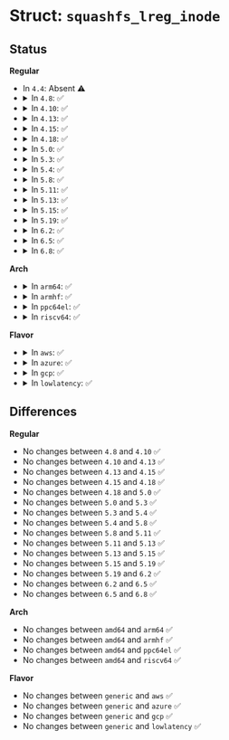 # Struct: <code>squashfs_lreg_inode</code>

## Status
<b>Regular</b>
<ul>
<li>
In <code>4.4</code>: Absent ⚠️
</li>
<li>
<details>
<summary>In <code>4.8</code>: ✅</summary>

```c
struct squashfs_lreg_inode {
    __le16 inode_type;
    __le16 mode;
    __le16 uid;
    __le16 guid;
    __le32 mtime;
    __le32 inode_number;
    __le64 start_block;
    __le64 file_size;
    __le64 sparse;
    __le32 nlink;
    __le32 fragment;
    __le32 offset;
    __le32 xattr;
    __le16 block_list[0];
};
```
</details>
</li>
<li>
<details>
<summary>In <code>4.10</code>: ✅</summary>

```c
struct squashfs_lreg_inode {
    __le16 inode_type;
    __le16 mode;
    __le16 uid;
    __le16 guid;
    __le32 mtime;
    __le32 inode_number;
    __le64 start_block;
    __le64 file_size;
    __le64 sparse;
    __le32 nlink;
    __le32 fragment;
    __le32 offset;
    __le32 xattr;
    __le16 block_list[0];
};
```
</details>
</li>
<li>
<details>
<summary>In <code>4.13</code>: ✅</summary>

```c
struct squashfs_lreg_inode {
    __le16 inode_type;
    __le16 mode;
    __le16 uid;
    __le16 guid;
    __le32 mtime;
    __le32 inode_number;
    __le64 start_block;
    __le64 file_size;
    __le64 sparse;
    __le32 nlink;
    __le32 fragment;
    __le32 offset;
    __le32 xattr;
    __le16 block_list[0];
};
```
</details>
</li>
<li>
<details>
<summary>In <code>4.15</code>: ✅</summary>

```c
struct squashfs_lreg_inode {
    __le16 inode_type;
    __le16 mode;
    __le16 uid;
    __le16 guid;
    __le32 mtime;
    __le32 inode_number;
    __le64 start_block;
    __le64 file_size;
    __le64 sparse;
    __le32 nlink;
    __le32 fragment;
    __le32 offset;
    __le32 xattr;
    __le16 block_list[0];
};
```
</details>
</li>
<li>
<details>
<summary>In <code>4.18</code>: ✅</summary>

```c
struct squashfs_lreg_inode {
    __le16 inode_type;
    __le16 mode;
    __le16 uid;
    __le16 guid;
    __le32 mtime;
    __le32 inode_number;
    __le64 start_block;
    __le64 file_size;
    __le64 sparse;
    __le32 nlink;
    __le32 fragment;
    __le32 offset;
    __le32 xattr;
    __le16 block_list[0];
};
```
</details>
</li>
<li>
<details>
<summary>In <code>5.0</code>: ✅</summary>

```c
struct squashfs_lreg_inode {
    __le16 inode_type;
    __le16 mode;
    __le16 uid;
    __le16 guid;
    __le32 mtime;
    __le32 inode_number;
    __le64 start_block;
    __le64 file_size;
    __le64 sparse;
    __le32 nlink;
    __le32 fragment;
    __le32 offset;
    __le32 xattr;
    __le16 block_list[0];
};
```
</details>
</li>
<li>
<details>
<summary>In <code>5.3</code>: ✅</summary>

```c
struct squashfs_lreg_inode {
    __le16 inode_type;
    __le16 mode;
    __le16 uid;
    __le16 guid;
    __le32 mtime;
    __le32 inode_number;
    __le64 start_block;
    __le64 file_size;
    __le64 sparse;
    __le32 nlink;
    __le32 fragment;
    __le32 offset;
    __le32 xattr;
    __le16 block_list[0];
};
```
</details>
</li>
<li>
<details>
<summary>In <code>5.4</code>: ✅</summary>

```c
struct squashfs_lreg_inode {
    __le16 inode_type;
    __le16 mode;
    __le16 uid;
    __le16 guid;
    __le32 mtime;
    __le32 inode_number;
    __le64 start_block;
    __le64 file_size;
    __le64 sparse;
    __le32 nlink;
    __le32 fragment;
    __le32 offset;
    __le32 xattr;
    __le16 block_list[0];
};
```
</details>
</li>
<li>
<details>
<summary>In <code>5.8</code>: ✅</summary>

```c
struct squashfs_lreg_inode {
    __le16 inode_type;
    __le16 mode;
    __le16 uid;
    __le16 guid;
    __le32 mtime;
    __le32 inode_number;
    __le64 start_block;
    __le64 file_size;
    __le64 sparse;
    __le32 nlink;
    __le32 fragment;
    __le32 offset;
    __le32 xattr;
    __le16 block_list[0];
};
```
</details>
</li>
<li>
<details>
<summary>In <code>5.11</code>: ✅</summary>

```c
struct squashfs_lreg_inode {
    __le16 inode_type;
    __le16 mode;
    __le16 uid;
    __le16 guid;
    __le32 mtime;
    __le32 inode_number;
    __le64 start_block;
    __le64 file_size;
    __le64 sparse;
    __le32 nlink;
    __le32 fragment;
    __le32 offset;
    __le32 xattr;
    __le16 block_list[0];
};
```
</details>
</li>
<li>
<details>
<summary>In <code>5.13</code>: ✅</summary>

```c
struct squashfs_lreg_inode {
    __le16 inode_type;
    __le16 mode;
    __le16 uid;
    __le16 guid;
    __le32 mtime;
    __le32 inode_number;
    __le64 start_block;
    __le64 file_size;
    __le64 sparse;
    __le32 nlink;
    __le32 fragment;
    __le32 offset;
    __le32 xattr;
    __le16 block_list[0];
};
```
</details>
</li>
<li>
<details>
<summary>In <code>5.15</code>: ✅</summary>

```c
struct squashfs_lreg_inode {
    __le16 inode_type;
    __le16 mode;
    __le16 uid;
    __le16 guid;
    __le32 mtime;
    __le32 inode_number;
    __le64 start_block;
    __le64 file_size;
    __le64 sparse;
    __le32 nlink;
    __le32 fragment;
    __le32 offset;
    __le32 xattr;
    __le16 block_list[0];
};
```
</details>
</li>
<li>
<details>
<summary>In <code>5.19</code>: ✅</summary>

```c
struct squashfs_lreg_inode {
    __le16 inode_type;
    __le16 mode;
    __le16 uid;
    __le16 guid;
    __le32 mtime;
    __le32 inode_number;
    __le64 start_block;
    __le64 file_size;
    __le64 sparse;
    __le32 nlink;
    __le32 fragment;
    __le32 offset;
    __le32 xattr;
    __le16 block_list[0];
};
```
</details>
</li>
<li>
<details>
<summary>In <code>6.2</code>: ✅</summary>

```c
struct squashfs_lreg_inode {
    __le16 inode_type;
    __le16 mode;
    __le16 uid;
    __le16 guid;
    __le32 mtime;
    __le32 inode_number;
    __le64 start_block;
    __le64 file_size;
    __le64 sparse;
    __le32 nlink;
    __le32 fragment;
    __le32 offset;
    __le32 xattr;
    __le16 block_list[0];
};
```
</details>
</li>
<li>
<details>
<summary>In <code>6.5</code>: ✅</summary>

```c
struct squashfs_lreg_inode {
    __le16 inode_type;
    __le16 mode;
    __le16 uid;
    __le16 guid;
    __le32 mtime;
    __le32 inode_number;
    __le64 start_block;
    __le64 file_size;
    __le64 sparse;
    __le32 nlink;
    __le32 fragment;
    __le32 offset;
    __le32 xattr;
    __le16 block_list[0];
};
```
</details>
</li>
<li>
<details>
<summary>In <code>6.8</code>: ✅</summary>

```c
struct squashfs_lreg_inode {
    __le16 inode_type;
    __le16 mode;
    __le16 uid;
    __le16 guid;
    __le32 mtime;
    __le32 inode_number;
    __le64 start_block;
    __le64 file_size;
    __le64 sparse;
    __le32 nlink;
    __le32 fragment;
    __le32 offset;
    __le32 xattr;
    __le16 block_list[0];
};
```
</details>
</li>
</ul>
<b>Arch</b>
<ul>
<li>
<details>
<summary>In <code>arm64</code>: ✅</summary>

```c
struct squashfs_lreg_inode {
    __le16 inode_type;
    __le16 mode;
    __le16 uid;
    __le16 guid;
    __le32 mtime;
    __le32 inode_number;
    __le64 start_block;
    __le64 file_size;
    __le64 sparse;
    __le32 nlink;
    __le32 fragment;
    __le32 offset;
    __le32 xattr;
    __le16 block_list[0];
};
```
</details>
</li>
<li>
<details>
<summary>In <code>armhf</code>: ✅</summary>

```c
struct squashfs_lreg_inode {
    __le16 inode_type;
    __le16 mode;
    __le16 uid;
    __le16 guid;
    __le32 mtime;
    __le32 inode_number;
    __le64 start_block;
    __le64 file_size;
    __le64 sparse;
    __le32 nlink;
    __le32 fragment;
    __le32 offset;
    __le32 xattr;
    __le16 block_list[0];
};
```
</details>
</li>
<li>
<details>
<summary>In <code>ppc64el</code>: ✅</summary>

```c
struct squashfs_lreg_inode {
    __le16 inode_type;
    __le16 mode;
    __le16 uid;
    __le16 guid;
    __le32 mtime;
    __le32 inode_number;
    __le64 start_block;
    __le64 file_size;
    __le64 sparse;
    __le32 nlink;
    __le32 fragment;
    __le32 offset;
    __le32 xattr;
    __le16 block_list[0];
};
```
</details>
</li>
<li>
<details>
<summary>In <code>riscv64</code>: ✅</summary>

```c
struct squashfs_lreg_inode {
    __le16 inode_type;
    __le16 mode;
    __le16 uid;
    __le16 guid;
    __le32 mtime;
    __le32 inode_number;
    __le64 start_block;
    __le64 file_size;
    __le64 sparse;
    __le32 nlink;
    __le32 fragment;
    __le32 offset;
    __le32 xattr;
    __le16 block_list[0];
};
```
</details>
</li>
</ul>
<b>Flavor</b>
<ul>
<li>
<details>
<summary>In <code>aws</code>: ✅</summary>

```c
struct squashfs_lreg_inode {
    __le16 inode_type;
    __le16 mode;
    __le16 uid;
    __le16 guid;
    __le32 mtime;
    __le32 inode_number;
    __le64 start_block;
    __le64 file_size;
    __le64 sparse;
    __le32 nlink;
    __le32 fragment;
    __le32 offset;
    __le32 xattr;
    __le16 block_list[0];
};
```
</details>
</li>
<li>
<details>
<summary>In <code>azure</code>: ✅</summary>

```c
struct squashfs_lreg_inode {
    __le16 inode_type;
    __le16 mode;
    __le16 uid;
    __le16 guid;
    __le32 mtime;
    __le32 inode_number;
    __le64 start_block;
    __le64 file_size;
    __le64 sparse;
    __le32 nlink;
    __le32 fragment;
    __le32 offset;
    __le32 xattr;
    __le16 block_list[0];
};
```
</details>
</li>
<li>
<details>
<summary>In <code>gcp</code>: ✅</summary>

```c
struct squashfs_lreg_inode {
    __le16 inode_type;
    __le16 mode;
    __le16 uid;
    __le16 guid;
    __le32 mtime;
    __le32 inode_number;
    __le64 start_block;
    __le64 file_size;
    __le64 sparse;
    __le32 nlink;
    __le32 fragment;
    __le32 offset;
    __le32 xattr;
    __le16 block_list[0];
};
```
</details>
</li>
<li>
<details>
<summary>In <code>lowlatency</code>: ✅</summary>

```c
struct squashfs_lreg_inode {
    __le16 inode_type;
    __le16 mode;
    __le16 uid;
    __le16 guid;
    __le32 mtime;
    __le32 inode_number;
    __le64 start_block;
    __le64 file_size;
    __le64 sparse;
    __le32 nlink;
    __le32 fragment;
    __le32 offset;
    __le32 xattr;
    __le16 block_list[0];
};
```
</details>
</li>
</ul>

## Differences
<b>Regular</b>
<ul>
<li>
No changes between <code>4.8</code> and <code>4.10</code> ✅
</li>
<li>
No changes between <code>4.10</code> and <code>4.13</code> ✅
</li>
<li>
No changes between <code>4.13</code> and <code>4.15</code> ✅
</li>
<li>
No changes between <code>4.15</code> and <code>4.18</code> ✅
</li>
<li>
No changes between <code>4.18</code> and <code>5.0</code> ✅
</li>
<li>
No changes between <code>5.0</code> and <code>5.3</code> ✅
</li>
<li>
No changes between <code>5.3</code> and <code>5.4</code> ✅
</li>
<li>
No changes between <code>5.4</code> and <code>5.8</code> ✅
</li>
<li>
No changes between <code>5.8</code> and <code>5.11</code> ✅
</li>
<li>
No changes between <code>5.11</code> and <code>5.13</code> ✅
</li>
<li>
No changes between <code>5.13</code> and <code>5.15</code> ✅
</li>
<li>
No changes between <code>5.15</code> and <code>5.19</code> ✅
</li>
<li>
No changes between <code>5.19</code> and <code>6.2</code> ✅
</li>
<li>
No changes between <code>6.2</code> and <code>6.5</code> ✅
</li>
<li>
No changes between <code>6.5</code> and <code>6.8</code> ✅
</li>
</ul>
<b>Arch</b>
<ul>
<li>
No changes between <code>amd64</code> and <code>arm64</code> ✅
</li>
<li>
No changes between <code>amd64</code> and <code>armhf</code> ✅
</li>
<li>
No changes between <code>amd64</code> and <code>ppc64el</code> ✅
</li>
<li>
No changes between <code>amd64</code> and <code>riscv64</code> ✅
</li>
</ul>
<b>Flavor</b>
<ul>
<li>
No changes between <code>generic</code> and <code>aws</code> ✅
</li>
<li>
No changes between <code>generic</code> and <code>azure</code> ✅
</li>
<li>
No changes between <code>generic</code> and <code>gcp</code> ✅
</li>
<li>
No changes between <code>generic</code> and <code>lowlatency</code> ✅
</li>
</ul>
